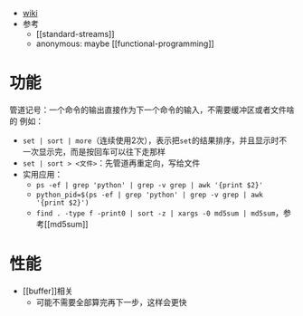 - [wiki](https://en.wikipedia.org/wiki/Pipeline_(Unix))
- 参考
  - [[standard-streams]]
  - anonymous: maybe [[functional-programming]]
# 功能
管道记号：一个命令的输出直接作为下一个命令的输入，不需要缓冲区或者文件啥的
例如：
- `set | sort | more`（连续使用2次），表示把`set`的结果排序，并且显示时不一次显示完，而是按回车可以往下走那样
- `set | sort > <文件>`：先管道再重定向，写给文件
- 实用应用：
  - `ps -ef | grep 'python' | grep -v grep | awk '{print $2}'`
  - `python_pid=$(ps -ef | grep 'python' | grep -v grep | awk '{print $2}')`
  - `find . -type f -print0 | sort -z | xargs -0 md5sum | md5sum`，参考[[md5sum]]
# 性能
- [[buffer]]相关
  - 可能不需要全部算完再下一步，这样会更快